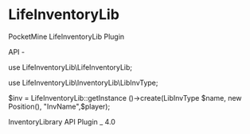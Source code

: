 # LifeInventoryLib
PocketMine LifeInventoryLib Plugin

API - 

use LifeInventoryLib\LifeInventoryLib;

use LifeInventoryLib\InventoryLib\LibInvType;

$inv = LifeInventoryLib::getInstance ()->create(LibInvType $name, new Position(), "InvName",$player);

InventoryLibrary API Plugin _ 4.0
